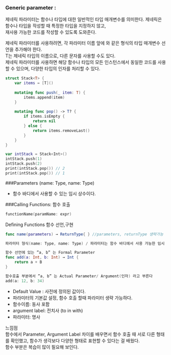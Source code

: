 ### Generic parameter :
제네릭 파라미터는 함수나 타입에 대한 일반적인 타입 매개변수를 의미한다.
제네릭은 함수나 타입을 작성할 때 특정한 타입을 지정하지 않고,<br>
재사용 가능한 코드를 작성할 수 있도록 도와준다.

제네릭 파라미터를 사용하려면, 각 파라미터 이름 앞에 <T>와 같은 형식의 타입 매개변수 선언을
추가해야 한다.<br>
T는 제네릭 타입의 이름으로, 다른 문자를 사용할 수도 있다.<br>
제네릭 파라미터를 사용하면 해당 함수나 타입의 모든 인스턴스에서 동일한 코드를 사용할 수 있으며,
다양한 타입의 인자를 처리할 수 있다.<br>
```swift
struct Stack<T> {
    var items = [T]()
    
    mutating func push(_ item: T) {
        items.append(item)
    }
    
    mutating func pop() -> T? {
        if items.isEmpty {
            return nil
        } else {
            return items.removeLast()
        }
    }
}

var intStack = Stack<Int>()
intStack.push(1)
intStack.push(2)
print(intStack.pop()) // 2
print(intStack.pop()) // 1
```

###Parameters
(name: Type, name: Type)
- 함수 바디에서 사용할 수 있는 임시 상수이다.

###Calling Functions: 함수 호출
```swift
functionName(paramName: expr)
```
Defining Functions 함수 선언,구현
```swift
func name(parameters) → ReturnType{ } //parameters, returnType 생략가능
```
```swift
파라미터 형식(name: Type, name: Type) / 파라미터는 함수 바디에서 사용 가능한 임시 상수
```
```swift
함수 선언에 있는 ”a, b” 는 Formal Parameter
func add(a: Int, b: Int) → Int {
    return a + B
}

함수호출 부분에서 ”a, b” 는 Actual Parameter/ Argument(인자) 라고 부른다
add(a: 12, b: 34)
```
* Default Value : 사전에 정의된 값이다.
* 파라미터의 기본값 설정, 함수 호출 할때 파라미터 생략 가능하다.
* 함수이름: 동사 포함
* argument label: 전치사 (to in with)
* 파라미터: 명사

느낌점<br>
함수에서 Parameter, Argument Label 차이를 배우면서 함수 호출 때 서로 다른 형태를 확인했고,
함수가 생각보다 다양한 형태로 표현할 수 있다는 걸 배웠다.<br> 
함수 부분은 복습이 많이 필요해 보인다.
